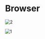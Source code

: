 # Browser

![2](https://user-images.githubusercontent.com/79098078/161270518-26cf66f8-daea-4d13-9ef1-85647f8552a4.png)

![1](https://user-images.githubusercontent.com/79098078/161270553-3bb0207f-4453-40f5-b0ff-7ea2c1d220b9.png)

